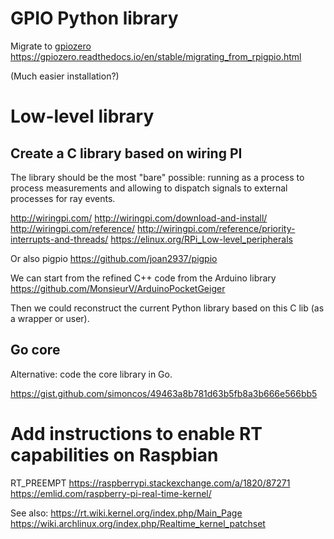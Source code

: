 # GPIO Python library

Migrate to [gpiozero](https://gpiozero.readthedocs.io/en/latest/installing.html)
https://gpiozero.readthedocs.io/en/stable/migrating_from_rpigpio.html

(Much easier installation?)

# Low-level library

## Create a C library based on wiring PI

The library should be the most "bare" possible: running as a process
to process measurements and allowing to dispatch signals to external
processes for ray events.

http://wiringpi.com/
http://wiringpi.com/download-and-install/
http://wiringpi.com/reference/
http://wiringpi.com/reference/priority-interrupts-and-threads/
https://elinux.org/RPi_Low-level_peripherals

Or also pigpio https://github.com/joan2937/pigpio

We can start from the refined C++ code from the Arduino library
https://github.com/MonsieurV/ArduinoPocketGeiger

Then we could reconstruct the current Python library based on this C lib
(as a wrapper or user).

## Go core

Alternative: code the core library in Go.

https://gist.github.com/simoncos/49463a8b781d63b5fb8a3b666e566bb5

# Add instructions to enable RT capabilities on Raspbian

RT_PREEMPT
https://raspberrypi.stackexchange.com/a/1820/87271
https://emlid.com/raspberry-pi-real-time-kernel/

See also:
https://rt.wiki.kernel.org/index.php/Main_Page
https://wiki.archlinux.org/index.php/Realtime_kernel_patchset
